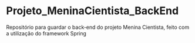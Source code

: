 # Projeto_MeninaCientista_BackEnd
Repositório para guardar o back-end do projeto Menina Cientista, feito com a utilização do framework Spring

